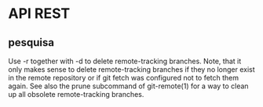 # API REST

## pesquisa

Use -r together with -d to delete remote-tracking branches. Note, that it only makes sense to delete remote-tracking branches if they no longer exist in the remote repository or if git fetch was configured not to fetch them again. See also the prune subcommand of git-remote(1) for a way to clean up all obsolete remote-tracking branches.